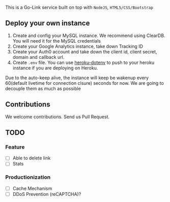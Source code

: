 This is a Go-Link service built on top with `NodeJS`, `HTML5/CSS/Bootstrap`


## Deploy your own instance
1. Create and config your MySQL instance. We recommend using ClearDB. You will need it for the MySQL credentials
2. Create your Google Analytics instance, take down Tracking ID
3. Create your Auth0 account and take down the client id, client secret, domain and callback url.
4. Create `.env` file. You can use [heroku-dotenv](https://www.npmjs.com/package/heroku-dotenv) to push to your heroku instance if you are deploying on Heroku.

Due to the auto-keep alive, the instance will keep be wakenup every 60(default livetime for connection clsure) seconds for now. We are going to decouple them as much as possible

## Contributions
We welcome contributions. Send us Pull Request.


## TODO

### Feature
 - [ ] Able to delete link
 - [ ] Stats
 
### Productionization
 - [ ] Cache Mechanism
 - [ ] DDoS Prevention (reCAPTCHA)?
